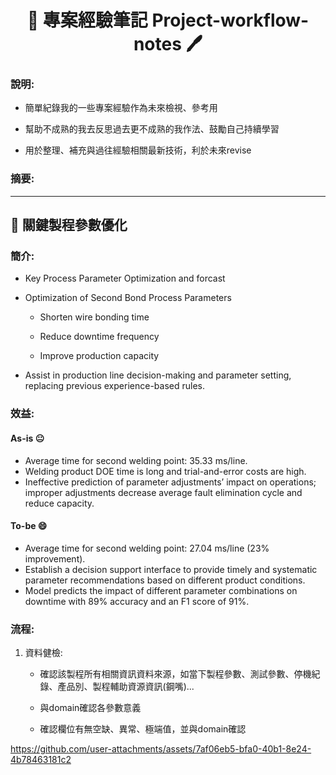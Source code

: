 <div align="center">
  <h1> 📖 專案經驗筆記 Project-workflow-notes 🖊️</h1>
</div>

### 說明:
- 簡單紀錄我的一些專案經驗作為未來檢視、參考用

- 幫助不成熟的我去反思過去更不成熟的我作法、鼓勵自己持續學習

- 用於整理、補充與過往經驗相關最新技術，利於未來revise

### 摘要:

------------
## 📝 關鍵製程參數優化 

### 簡介:
- Key Process Parameter Optimization and forcast
  
- Optimization of Second Bond Process Parameters
  - Shorten wire bonding time
    
  - Reduce downtime frequency
    
  - Improve production capacity
    
- Assist in production line decision-making and parameter setting, replacing previous experience-based rules.

### 效益:
#### As-is 😐 
  - Average time for second welding point: 35.33 ms/line.
  - Welding product DOE time is long and trial-and-error costs are high.
  - Ineffective prediction of parameter adjustments’ impact on operations; improper adjustments decrease average fault elimination cycle and reduce capacity.

#### To-be 😄
  - Average time for second welding point: 27.04 ms/line (23% improvement).
  - Establish a decision support interface to provide timely and systematic parameter recommendations based on different product conditions.
  - Model predicts the impact of different parameter combinations on downtime with 89% accuracy and an F1 score of 91%.

### 流程:

1. 資料健檢:
   
   - 確認該製程所有相關資訊資料來源，如當下製程參數、測試參數、停機紀錄、產品別、製程輔助資源資訊(鋼嘴)...
  
   - 與domain確認各參數意義
     
   - 確認欄位有無空缺、異常、極端值，並與domain確認

https://github.com/user-attachments/assets/7af06eb5-bfa0-40b1-8e24-4b78463181c2



